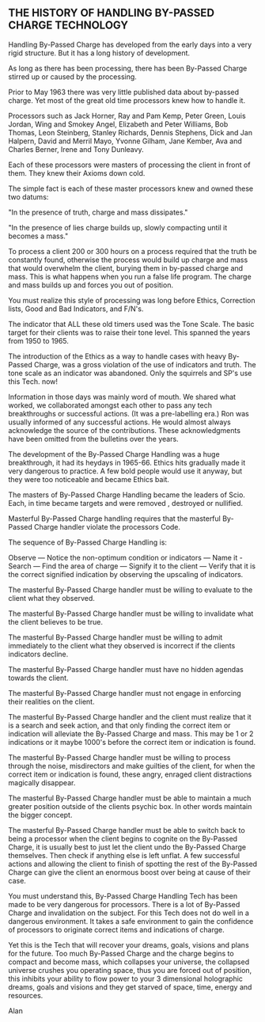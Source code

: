 ## THE HISTORY OF HANDLING BY-PASSED CHARGE TECHNOLOGY

Handling By-Passed Charge has developed from the early days into a very
rigid structure. But it has a long history of development.

As long as there has been processing, there has been By-Passed Charge
stirred up or caused by the processing.

Prior to May 1963 there was very little published data about by-passed
charge. Yet most of the great old time processors knew how to handle it.

Processors such as Jack Horner, Ray and Pam Kemp, Peter Green, Louis
Jordan, Wing and Smokey Angel, Elizabeth and Peter Williams, Bob Thomas,
Leon Steinberg, Stanley Richards, Dennis Stephens, Dick and Jan Halpern,
David and Merril Mayo, Yvonne Gilham, Jane Kember, Ava and Charles
Berner, Irene and Tony Dunleavy.

Each of these processors were masters of processing the client in front
of them. They knew their Axioms down cold.

The simple fact is each of these master processors knew and owned these
two datums:

"In the presence of truth, charge and mass dissipates."

"In the presence of lies charge builds up, slowly compacting until
it becomes a mass."

To process a client 200 or 300 hours on a process required that the
truth be constantly found, otherwise the process would build up charge
and mass that would overwhelm the client, burying them in by-passed
charge and mass. This is what happens when you run a false life program.
The charge and mass builds up and forces you out of position.

You must realize this style of processing was long before Ethics,
Correction lists, Good and Bad Indicators, and F/N's.

The indicator that ALL these old timers used was the Tone Scale. The
basic target for their clients was to raise their tone level. This
spanned the years from 1950 to 1965.

The introduction of the Ethics as a way to handle cases with heavy
By-Passed Charge, was a gross violation of the use of indicators and
truth. The tone scale as an indicator was abandoned. Only the squirrels
and SP's use this Tech. now!

Information in those days was mainly word of mouth. We shared what
worked, we collaborated amongst each other to pass any tech
breakthroughs or successful actions. (It was a pre-labelling era.) Ron
was usually informed of any successful actions. He would almost always
acknowledge the source of the contributions. These acknowledgments have
been omitted from the bulletins over the years.

The development of the By-Passed Charge Handling was a huge
breakthrough, it had its heydays in 1965-66. Ethics hits gradually made
it very dangerous to practice. A few bold people would use it anyway,
but they were too noticeable and became Ethics bait.

The masters of By-Passed Charge Handling became the leaders of Scio.
Each, in time became targets and were removed , destroyed or nullified.

Masterful By-Passed Charge handling requires that the masterful By-Passed
Charge handler violate the processors Code.

The sequence of By-Passed Charge Handling is:

Observe — Notice the non-optimum condition or indicators — Name it - Search — Find the area of charge — Signify it to the client — Verify that it is the correct signified indication by observing the
upscaling of indicators.

The masterful By-Passed Charge handler must be willing to evaluate to
the client what they observed.

The masterful By-Passed Charge handler must be willing to invalidate
what the client believes to be true.

The masterful By-Passed Charge handler must be willing to admit
immediately to the client what they observed is incorrect if the clients
indicators decline.

The masterful By-Passed Charge handler must have no hidden agendas
towards the client.

The masterful By-Passed Charge handler must not engage in enforcing
their realities on the client.

The masterful By-Passed Charge handler and the client must realize that
it is a search and seek action, and that only finding the correct item
or indication will alleviate the By-Passed Charge and mass. This may be
1 or 2 indications or it maybe 1000's before the correct item or
indication is found.

The masterful By-Passed Charge handler must be willing to process
through the noise, misdirectors and make guilties of the client, for
when the correct item or indication is found, these angry, enraged
client distractions magically disappear.

The masterful By-Passed Charge handler must be able to maintain a much
greater position outside of the clients psychic box. In other words
maintain the bigger concept.

The masterful By-Passed Charge handler must be able to switch back to
being a processor when the client begins to cognite on the By-Passed
Charge, it is usually best to just let the client undo the By-Passed
Charge themselves. Then check if anything else is left unflat. A few
successful actions and allowing the client to finish of spotting the
rest of the By-Passed Charge can give the client an enormous boost over
being at cause of their case.

You must understand this, By-Passed Charge Handling Tech has been made
to be very dangerous for processors. There is a lot of By-Passed Charge
and invalidation on the subject. For this Tech does not do well in a
dangerous environment. It takes a safe environment to gain the
confidence of processors to originate correct items and indications of
charge.

Yet this is the Tech that will recover your dreams, goals, visions and
plans for the future. Too much By-Passed Charge and the charge begins to
compact and become mass, which collapses your universe, the collapsed
universe crushes you operating space, thus you are forced out of
position, this inhibits your ability to flow power to your 3 dimensional
holographic dreams, goals and visions and they get starved of space,
time, energy and resources.

Alan
